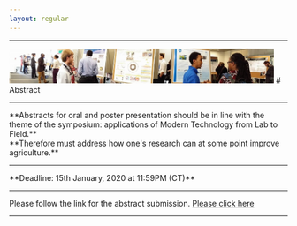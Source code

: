 ```yaml
---
layout: regular
---
```


<hr style="clear: both;" />
<img src="/posterview.jpg" style="max-width:95%"/>
# Abstract
<hr style="clear: both;" />
**Abstracts for oral and poster presentation should be in line with the theme of the symposium: applications of Modern Technology from Lab to Field.** <br />
**Therefore must address how one's research can at some point improve agriculture.**
<hr style="clear: both;" />
**Deadline: 15th January, 2020 at 11:59PM (CT)**
<hr style="clear: both;" />
Please follow the link for the abstract submission. <a href="https://docs.google.com/forms/d/1EO5J7HiNENp6UNMuPhC3KXK_H6HspYMciJ331vkofdQ/edit" target="_blank"> Please click here
<hr style="clear: both;" />
